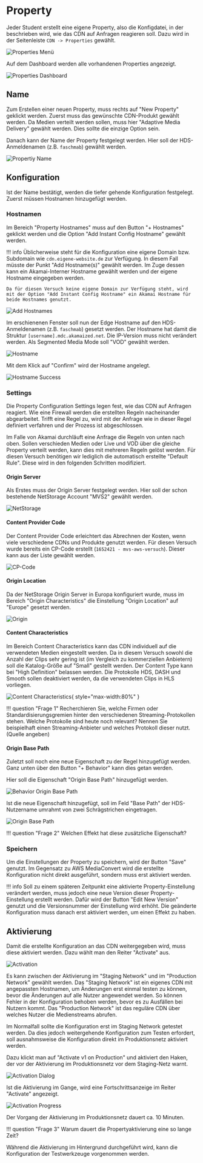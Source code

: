 # Property

Jeder Student erstellt eine eigene Property, also die Konfigdatei, in der beschrieben wird, wie das CDN auf Anfragen reagieren soll. Dazu wird in der Seitenleiste `CDN -> Properties` gewählt.

![Properties Menü](../assets/versuch2/akamai_property_menu.png)

Auf dem Dashboard werden alle vorhandenen Properties angezeigt.

![Properties Dashboard](../assets/versuch2/akamai_properties.png)

## Name

Zum Erstellen einer neuen Property, muss rechts auf "New Property" geklickt werden. Zuerst muss das gewünschte CDN-Produkt gewählt werden. Da Medien verteilt werden sollen, muss hier "Adaptive Media Delivery" gewählt werden. Dies sollte die einzige Option sein.

Danach kann der Name der Property festgelegt werden. Hier soll der HDS-Anmeldenamen (z.B. `faschmab`) gewählt werden.

![Propertiy Name](../assets/versuch2/akamai_property_name.png)

## Konfiguration

Ist der Name bestätigt, werden die tiefer gehende Konfiguration festgelegt. Zuerst müssen Hostnamen hinzugefügt werden.

### Hostnamen

Im Bereich "Property Hostnames" muss auf den Button "+ Hostnames" geklickt werden und die Option "Add Instant Config Hostname" gewählt werden.

!!! info
    Üblicherweise steht für die Konfiguration eine eigene Domain bzw. Subdomain wie `cdn.eigene-website.de` zur Verfügung. In diesem Fall müsste der Punkt "Add Hostname(s)" gewählt werden. Im Zuge dessen kann ein Akamai-Interner Hostname gewählt werden und der eigene Hostname eingegeben werden.

    Da für diesen Versuch keine eigene Domain zur Verfügung steht, wird mit der Option "Add Instant Config Hostname" ein Akamai Hostname für beide Hostnames genutzt.

![Add Hostnames](../assets/versuch2/akamai_property_config_hostnames.png)

Im erschienenen Fenster soll nun der Edge Hostname auf den HDS-Anmeldenamen (z.B. `faschmab`) gesetzt werden. Der Hostname hat damit die Struktur `[username].mdc.akamaized.net`. Die IP-Version muss nicht verändert werden. Als Segmented Media Mode soll "VOD" gewählt werden.

![Hostname](../assets/versuch2/akamai_property_hostname.png)

Mit dem Klick auf "Confirm" wird der Hostname angelegt.

![Hostname Success](../assets/versuch2/akamai_property_hostname_success.png)

### Settings

Die Property Configuration Settings legen fest, wie das CDN auf Anfragen reagiert. Wie eine Firewall werden die erstellten Regeln nacheinander abgearbeitet. Trifft eine Regel zu, wird mit der Anfrage wie in dieser Regel definiert verfahren und der Prozess ist abgeschlossen. 

Im Falle von Akamai durchläuft eine Anfrage die Regeln von unten nach oben. Sollen verschieden Medien oder Live und VOD über die gleiche Property verteilt werden, kann dies mit mehreren Regeln gelöst werden. Für diesen Versuch benötigen wir lediglich die automatisch erstellte "Default Rule". Diese wird in den folgenden Schritten modifiziert.

#### Origin Server

Als Erstes muss der Origin Server festgelegt werden. Hier soll der schon bestehende NetStorage Account "MVS2" gewählt werden.

![NetStorage](../assets/versuch2/akamai_property_config_settings_netstorage.png)

#### Content Provider Code

Der Content Provider Code erleichtert das Abrechnen der Kosten, wenn viele verschiedene CDNs und Produkte genutzt werden. Für diesen Versuch wurde bereits ein CP-Code erstellt (`1652421 - mvs-aws-versuch`). Dieser kann aus der Liste gewählt werden.

![CP-Code](../assets/versuch2/akamai_property_config_settings_cpcode.png)

#### Origin Location

Da der NetStorage Origin Server in Europa konfiguriert wurde, muss im Bereich "Origin Characteristics" die Einstellung "Origin Location" auf "Europe" gesetzt werden.

![Origin](../assets/versuch2/akamai_property_config_settings_origin.png)

#### Content Characteristics

Im Bereich Content Characteristics kann das CDN individuell auf die verwendeten Medien eingestellt werden. Da in diesem Versuch sowohl die Anzahl der Clips sehr gering ist (im Vergleich zu kommerziellen Anbietern) soll die Katalog-Größe auf "Small" gestellt werden. Der Content Type kann bei "High Definition" belassen werden. Die Protokolle HDS, DASH und Smooth sollen deaktiviert werden, da die verwendeten Clips in HLS vorliegen.

![Content Characteristics](../assets/versuch2/akamai_property_config_settings_contentcharacteristics.png){ style="max-width:80%" }

!!! question "Frage 1"
    Recherchieren Sie, welche Firmen oder Standardisierungsgremien hinter den verschiedenen Streaming-Protokollen stehen. Welche Protokolle sind heute noch relevant? Nennen Sie beispielhaft einen Streaming-Anbieter und welches Protokoll dieser nutzt. (Quelle angeben)

#### Origin Base Path

Zuletzt soll noch eine neue Eigenschaft zu der Regel hinzugefügt werden. Ganz unten über den Button "+ Behavior" kann dies getan werden.

Hier soll die Eigenschaft "Origin Base Path" hinzugefügt werden.

![Behavior Origin Base Path](../assets/versuch2/akamai_property_config_settings_behavior_originbasepath.png)

Ist die neue Eigenschaft hinzugefügt, soll im Feld "Base Path" der HDS-Nutzername umrahmt von zwei Schrägstrichen eingetragen. 

![Origin Base Path](../assets/versuch2/akamai_property_config_settings_originbasepath.png)

!!! question "Frage 2"
    Welchen Effekt hat diese zusätzliche Eigenschaft?

### Speichern

Um die Einstellungen der Property zu speichern, wird der Button "Save" genutzt. Im Gegensatz zu AWS MediaConvert wird die erstellte Konfiguration nicht direkt ausgeführt, sondern muss erst aktiviert werden.

!!! info
    Soll zu einem späteren Zeitpunkt eine aktivierte Property-Einstellung verändert werden, muss jedoch eine neue Version dieser Property-Einstellung erstellt werden. Dafür wird der Button "Edit New Version" genutzt und die Versionsnummer der Einstellung wird erhöht. Die geänderte Konfiguration muss danach erst aktiviert werden, um einen Effekt zu haben.

## Aktivierung

Damit die erstellte Konfiguration an das CDN weitergegeben wird, muss diese aktiviert werden. Dazu wählt man den Reiter "Activate" aus.

![Activation](../assets/versuch2/akamai_property_activation.png)

Es kann zwischen der Aktivierung im "Staging Network" und im "Production Network" gewählt werden. Das "Staging Network" ist ein eigenes CDN mit angepassten Hostnamen, um Änderungen erst einmal testen zu können, bevor die Änderungen auf alle Nutzer angewendet werden. So können Fehler in der Konfiguration behoben werden, bevor es zu Ausfällen bei Nutzern kommt. Das "Production Network" ist das reguläre CDN über welches Nutzer die Medienstreams abrufen.

Im Normalfall sollte die Konfiguration erst im Staging Network getestet werden. Da dies jedoch weitergehende Konfiguration zum Testen erfordert, soll ausnahmsweise die Konfiguration direkt im Produktionsnetz aktiviert werden. 

Dazu klickt man auf "Activate v1 on Production" und aktiviert den Haken, der vor der Aktivierung im Produktionsnetz vor dem Staging-Netz warnt.

![Activation Dialog](../assets/versuch2/akamai_property_activation_production.png)

Ist die Aktivierung im Gange, wird eine Fortschrittsanzeige im Reiter "Activate" angezeigt.

![Activation Progress](../assets/versuch2/akamai_property_activation_progress.png)

Der Vorgang der Aktivierung im Produktionsnetz dauert ca. 10 Minuten.

!!! question "Frage 3"
    Warum dauert die Propertyaktivierung eine so lange Zeit?

Während die Aktivierung im Hintergrund durchgeführt wird, kann die Konfiguration der Testwerkzeuge vorgenommen werden.
